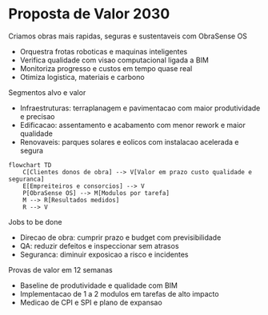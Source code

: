 # Proposta de Valor 2030

Criamos obras mais rapidas, seguras e sustentaveis com ObraSense OS
- Orquestra frotas roboticas e maquinas inteligentes
- Verifica qualidade com visao computacional ligada a BIM
- Monitoriza progresso e custos em tempo quase real
- Otimiza logistica, materiais e carbono

Segmentos alvo e valor
- Infraestruturas: terraplanagem e pavimentacao com maior produtividade e precisao
- Edificacao: assentamento e acabamento com menor rework e maior qualidade
- Renovaveis: parques solares e eolicos com instalacao acelerada e segura

```mermaid
flowchart TD
    C[Clientes donos de obra] --> V[Valor em prazo custo qualidade e seguranca]
    E[Empreiteiros e consorcios] --> V
    P[ObraSense OS] --> M[Modulos por tarefa]
    M --> R[Resultados medidos]
    R --> V
```

Jobs to be done
- Direcao de obra: cumprir prazo e budget com previsibilidade
- QA: reduzir defeitos e inspeccionar sem atrasos
- Seguranca: diminuir exposicao a risco e incidentes

Provas de valor em 12 semanas
- Baseline de produtividade e qualidade com BIM
- Implementacao de 1 a 2 modulos em tarefas de alto impacto
- Medicao de CPI e SPI e plano de expansao

